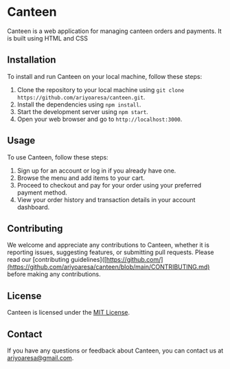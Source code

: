 # Canteen

Canteen is a web application for managing canteen orders and payments. It is built using HTML and CSS

## Installation

To install and run Canteen on your local machine, follow these steps:

1. Clone the repository to your local machine using `git clone https://github.com/ariyoaresa/canteen.git`.
2. Install the dependencies using `npm install`.
3. Start the development server using `npm start`.
4. Open your web browser and go to `http://localhost:3000`.

## Usage

To use Canteen, follow these steps:

1. Sign up for an account or log in if you already have one.
2. Browse the menu and add items to your cart.
3. Proceed to checkout and pay for your order using your preferred payment method.
4. View your order history and transaction details in your account dashboard.

## Contributing

We welcome and appreciate any contributions to Canteen, whether it is reporting issues, suggesting features, or submitting pull requests. Please read our [contributing guidelines]([https://github.com/](https://github.com/ariyoaresa/canteen/blob/main/CONTRIBUTING.md) before making any contributions.

## License

Canteen is licensed under the [MIT License](https://github.com/ariyoaresa/canteen/blob/main/LICENSE).

## Contact

If you have any questions or feedback about Canteen, you can contact us at ariyoaresa@gmail.com.
